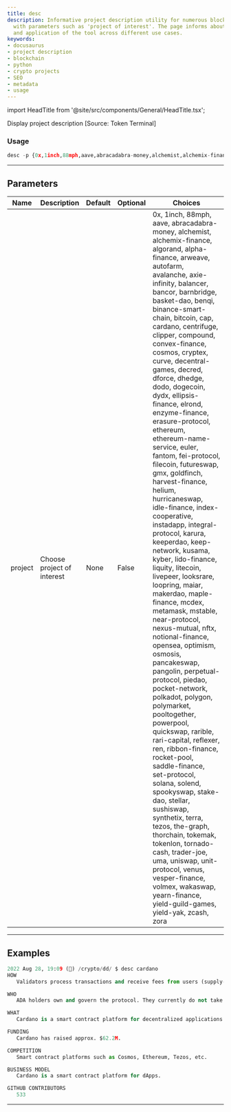 ```yaml
---
title: desc
description: Informative project description utility for numerous blockchain projects
  with parameters such as 'project of interest'. The page informs about the metadata
  and application of the tool across different use cases.
keywords:
- docusaurus
- project description
- blockchain
- python
- crypto projects
- SEO
- metadata
- usage
---
```


import HeadTitle from '@site/src/components/General/HeadTitle.tsx';

<HeadTitle title="crypto/dd/desc - Reference | OpenBB Terminal Docs" />

Display project description [Source: Token Terminal]

### Usage

```python
desc -p {0x,1inch,88mph,aave,abracadabra-money,alchemist,alchemix-finance,algorand,alpha-finance,arweave,autofarm,avalanche,axie-infinity,balancer,bancor,barnbridge,basket-dao,benqi,binance-smart-chain,bitcoin,cap,cardano,centrifuge,clipper,compound,convex-finance,cosmos,cryptex,curve,decentral-games,decred,dforce,dhedge,dodo,dogecoin,dydx,ellipsis-finance,elrond,enzyme-finance,erasure-protocol,ethereum,ethereum-name-service,euler,fantom,fei-protocol,filecoin,futureswap,gmx,goldfinch,harvest-finance,helium,hurricaneswap,idle-finance,index-cooperative,instadapp,integral-protocol,karura,keeperdao,keep-network,kusama,kyber,lido-finance,liquity,litecoin,livepeer,looksrare,loopring,maiar,makerdao,maple-finance,mcdex,metamask,mstable,near-protocol,nexus-mutual,nftx,notional-finance,opensea,optimism,osmosis,pancakeswap,pangolin,perpetual-protocol,piedao,pocket-network,polkadot,polygon,polymarket,pooltogether,powerpool,quickswap,rarible,rari-capital,reflexer,ren,ribbon-finance,rocket-pool,saddle-finance,set-protocol,solana,solend,spookyswap,stake-dao,stellar,sushiswap,synthetix,terra,tezos,the-graph,thorchain,tokemak,tokenlon,tornado-cash,trader-joe,uma,uniswap,unit-protocol,venus,vesper-finance,volmex,wakaswap,yearn-finance,yield-guild-games,yield-yak,zcash,zora}
```

---

## Parameters

| Name | Description | Default | Optional | Choices |
| ---- | ----------- | ------- | -------- | ------- |
| project | Choose project of interest | None | False | 0x, 1inch, 88mph, aave, abracadabra-money, alchemist, alchemix-finance, algorand, alpha-finance, arweave, autofarm, avalanche, axie-infinity, balancer, bancor, barnbridge, basket-dao, benqi, binance-smart-chain, bitcoin, cap, cardano, centrifuge, clipper, compound, convex-finance, cosmos, cryptex, curve, decentral-games, decred, dforce, dhedge, dodo, dogecoin, dydx, ellipsis-finance, elrond, enzyme-finance, erasure-protocol, ethereum, ethereum-name-service, euler, fantom, fei-protocol, filecoin, futureswap, gmx, goldfinch, harvest-finance, helium, hurricaneswap, idle-finance, index-cooperative, instadapp, integral-protocol, karura, keeperdao, keep-network, kusama, kyber, lido-finance, liquity, litecoin, livepeer, looksrare, loopring, maiar, makerdao, maple-finance, mcdex, metamask, mstable, near-protocol, nexus-mutual, nftx, notional-finance, opensea, optimism, osmosis, pancakeswap, pangolin, perpetual-protocol, piedao, pocket-network, polkadot, polygon, polymarket, pooltogether, powerpool, quickswap, rarible, rari-capital, reflexer, ren, ribbon-finance, rocket-pool, saddle-finance, set-protocol, solana, solend, spookyswap, stake-dao, stellar, sushiswap, synthetix, terra, tezos, the-graph, thorchain, tokemak, tokenlon, tornado-cash, trader-joe, uma, uniswap, unit-protocol, venus, vesper-finance, volmex, wakaswap, yearn-finance, yield-guild-games, yield-yak, zcash, zora |


---

## Examples

```python
2022 Aug 28, 19:09 (🦋) /crypto/dd/ $ desc cardano
HOW
   Validators process transactions and receive fees from users (supply-side revenue).

WHO
   ADA holders own and govern the protocol. They currently do not take a cut of the total transaction fees paid by users (protocol revenue).

WHAT
   Cardano is a smart contract platform for decentralized applications (a blockchain). Cardano was founded by Charles Hoskinson & Jeremy Wood and launched in 2017.

FUNDING
   Cardano has raised approx. $62.2M.

COMPETITION
   Smart contract platforms such as Cosmos, Ethereum, Tezos, etc.

BUSINESS MODEL
   Cardano is a smart contract platform for dApps.

GITHUB CONTRIBUTORS
   533
```
---

